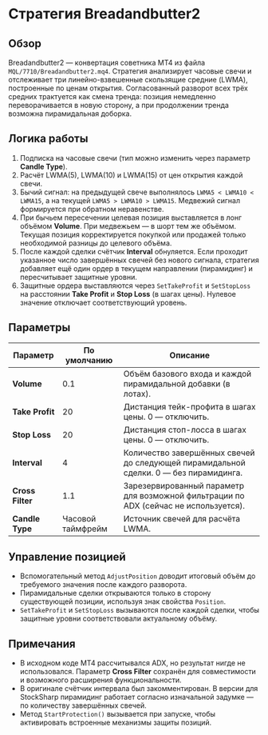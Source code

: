# Стратегия Breadandbutter2

## Обзор
Breadandbutter2 — конвертация советника MT4 из файла `MQL/7710/Breadandbutter2.mq4`. Стратегия анализирует часовые свечи и отслеживает три линейно-взвешенные скользящие средние (LWMA), построенные по ценам открытия. Согласованный разворот всех трёх средних трактуется как смена тренда: позиция немедленно переворачивается в новую сторону, а при продолжении тренда возможна пирамидальная доборка.

## Логика работы
1. Подписка на часовые свечи (тип можно изменить через параметр **Candle Type**).
2. Расчёт LWMA(5), LWMA(10) и LWMA(15) от цен открытия каждой свечи.
3. Бычий сигнал: на предыдущей свече выполнялось `LWMA5 < LWMA10 < LWMA15`, а на текущей `LWMA5 > LWMA10 > LWMA15`. Медвежий сигнал формируется при обратном неравенстве.
4. При бычьем пересечении целевая позиция выставляется в лонг объёмом **Volume**. При медвежьем — в шорт тем же объёмом. Текущая позиция корректируется покупкой или продажей только необходимой разницы до целевого объёма.
5. После каждой сделки счётчик **Interval** обнуляется. Если проходит указанное число завершённых свечей без нового сигнала, стратегия добавляет ещё один ордер в текущем направлении (пирамидинг) и пересчитывает защитные уровни.
6. Защитные ордера выставляются через `SetTakeProfit` и `SetStopLoss` на расстоянии **Take Profit** и **Stop Loss** (в шагах цены). Нулевое значение отключает соответствующий уровень.

## Параметры
| Параметр | По умолчанию | Описание |
| --- | --- | --- |
| **Volume** | 0.1 | Объём базового входа и каждой пирамидальной добавки (в лотах). |
| **Take Profit** | 20 | Дистанция тейк-профита в шагах цены. 0 — отключить. |
| **Stop Loss** | 20 | Дистанция стоп-лосса в шагах цены. 0 — отключить. |
| **Interval** | 4 | Количество завершённых свечей до следующей пирамидальной сделки. 0 — без пирамидинга. |
| **Cross Filter** | 1.1 | Зарезервированный параметр для возможной фильтрации по ADX (сейчас не используется). |
| **Candle Type** | Часовой таймфрейм | Источник свечей для расчёта LWMA. |

## Управление позицией
- Вспомогательный метод `AdjustPosition` доводит итоговый объём до требуемого значения после каждого разворота.
- Пирамидальные сделки открываются только в сторону существующей позиции, используя знак свойства `Position`.
- `SetTakeProfit` и `SetStopLoss` вызываются после каждой сделки, чтобы защитные уровни соответствовали актуальному объёму.

## Примечания
- В исходном коде MT4 рассчитывался ADX, но результат нигде не использовался. Параметр **Cross Filter** сохранён для совместимости и возможного расширения функциональности.
- В оригинале счётчик интервала был закомментирован. В версии для StockSharp пирамидинг работает согласно изначальной задумке — по количеству завершённых свечей.
- Метод `StartProtection()` вызывается при запуске, чтобы активировать встроенные механизмы защиты позиций.
